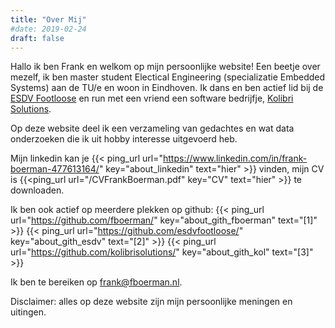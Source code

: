 ```yaml
---
title: "Over Mij"
#date: 2019-02-24
draft: false
---
```

Hallo ik ben Frank en welkom op mijn persoonlijke website! Een beetje over mezelf, ik ben master student Electical Engineering (specializatie Embedded Systems) aan de TU/e en woon in Eindhoven. Ik dans en ben actief lid bij de [ESDV Footloose](https://esdvfootloose.nl) en run met een vriend een software bedrijfje, [Kolibri Solutions](https://kolibrisolutions.nl/).

Op deze website deel ik een verzameling van gedachtes en wat data onderzoeken die ik uit hobby interesse uitgevoerd heb.

Mijn linkedin kan je {{< ping_url url="https://www.linkedin.com/in/frank-boerman-477613164/" key="about_linkedin" text="hier" >}} vinden, mijn CV is {{<ping_url url="/CVFrankBoerman.pdf" key="CV" text="hier" >}} te downloaden.

Ik ben ook actief op meerdere plekken op github: {{< ping_url url="https://github.com/fboerman/" key="about_gith_fboerman" text="[1]" >}} {{< ping_url url="https://github.com/esdvfootloose/" key="about_gith_esdv" text="[2]" >}} {{< ping_url  url="https://github.com/kolibrisolutions/" key="about_gith_kol" text="[3]" >}}

Ik ben te bereiken op [frank@fboerman.nl](mailto:frank@fboerman.nl).

Disclaimer: alles op deze website zijn mijn persoonlijke meningen en uitingen.
